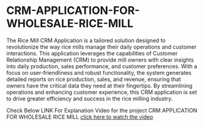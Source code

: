 # CRM-APPLICATION-FOR-WHOLESALE-RICE-MILL
The Rice Mill CRM Application is a tailored solution designed to revolutionize the way rice mills manage their daily operations and customer interactions. This application leverages the capabilities of Customer Relationship Management (CRM) to provide mill owners with clear insights into daily production, sales performance, and customer preferences. With a focus on user-friendliness and robust functionality, the system generates detailed reports on rice production, sales, and revenue, ensuring that owners have the critical data they need at their fingertips. By streamlining operations and enhancing customer experience, this CRM application is set to drive greater efficiency and success in the rice milling industry.

Check Below LINK For Explanation Video for the project CRM APPLICATION FOR WHOLESALE RICE MILL
[click here to watch the video](https://drive.google.com/file/d/1tF-fAE4giMe7dnnOKwTdG4HE1mwyhMZx/view?usp=drive_link)
